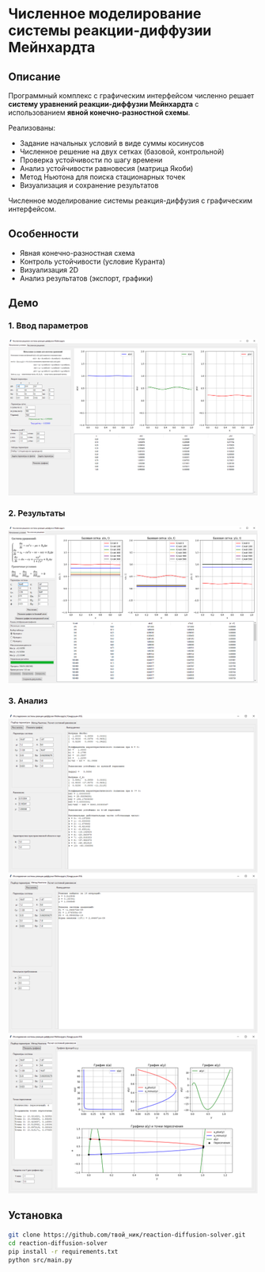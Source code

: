 # Численное моделирование системы реакции-диффузии Мейнхардта

## Описание

Программный комплекс с графическим интерфейсом численно решает **систему уравнений реакции-диффузии Мейнхардта** с использованием **явной конечно-разностной схемы**.

Реализованы:

- Задание начальных условий в виде суммы косинусов
- Численное решение на двух сетках (базовой, контрольной)
- Проверка устойчивости по шагу времени
- Анализ устойчивости равновесия (матрица Якоби)
- Метод Ньютона для поиска стационарных точек
- Визуализация и сохранение результатов

Численное моделирование системы реакция-диффузия  с графическим интерфейсом.

## Особенности
- Явная конечно-разностная схема
- Контроль устойчивости (условие Куранта)
- Визуализация 2D
- Анализ результатов (экспорт, графики)

## Демо

### 1. Ввод параметров
![Ввод](docs/images/01_main_initial_conditions.png)

### 2. Результаты
![Результаты](docs/images/02_main_num_solution.png)

### 3. Анализ
![Подбор параметров](docs/images/03_analysis_param_select.png)
![Метод Ньютона](docs/images/04_analysis_newton_method.png)
![Расчет состояния равновесия](docs/images/05_analysis_balance_states.png)

## Установка

```bash
git clone https://github.com/твой_ник/reaction-diffusion-solver.git
cd reaction-diffusion-solver
pip install -r requirements.txt
python src/main.py
